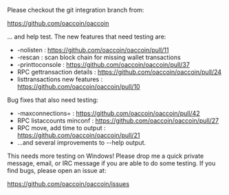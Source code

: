Please checkout the git integration branch from:

https://github.com/oaccoin/oaccoin

... and help test.  The new features that need testing are:

* -nolisten : https://github.com/oaccoin/oaccoin/pull/11
* -rescan : scan block chain for missing wallet transactions
* -printtoconsole : https://github.com/oaccoin/oaccoin/pull/37
* RPC gettransaction details : https://github.com/oaccoin/oaccoin/pull/24
* listtransactions new features : https://github.com/oaccoin/oaccoin/pull/10

Bug fixes that also need testing:

* -maxconnections= : https://github.com/oaccoin/oaccoin/pull/42
* RPC listaccounts minconf : https://github.com/oaccoin/oaccoin/pull/27
* RPC move, add time to output : https://github.com/oaccoin/oaccoin/pull/21
* ...and several improvements to --help output.

This needs more testing on Windows!  Please drop me a quick private message, email, or IRC message if you are able to do some testing.  If you find bugs, please open an issue at:

https://github.com/oaccoin/oaccoin/issues

